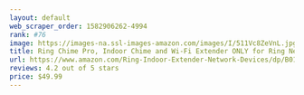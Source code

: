 ```yaml
---
layout: default 
﻿web_scraper_order: 1582906262-4994
rank: #76
image: https://images-na.ssl-images-amazon.com/images/I/511Vc8ZeVnL.jpg
title: Ring Chime Pro, Indoor Chime and Wi-Fi Extender ONLY for Ring Network Devices
url: https://www.amazon.com/Ring-Indoor-Extender-Network-Devices/dp/B01N9EX0YR/ref=zg_mw_amazon-devices_76?_encoding=UTF8&psc=1&refRID=6VMZG7Z8NQN54MF293SQ
reviews: 4.2 out of 5 stars
price: $49.99 
---
```

